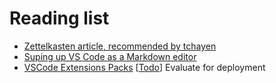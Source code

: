 # Reading list

- [Zettelkasten article, recommended by tchayen](https://github.com/alefore/weblog/blob/master/zettelkasten.md)
- [Suping up VS Code as a Markdown editor](https://kortina.nyc/essays/suping-up-vs-code-as-a-markdown-notebook/)
- [VSCode Extensions Packs](https://code.visualstudio.com/blogs/2017/03/07/extension-pack-roundup) [[Todo]] Evaluate for deployment

[//begin]: # "Autogenerated link references for markdown compatibility"
[Todo]: todo "Todo"
[//end]: # "Autogenerated link references"

